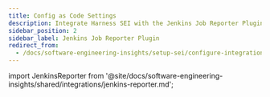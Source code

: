 ```yaml
---
title: Config as Code Settings
description: Integrate Harness SEI with the Jenkins Job Reporter Plugin.
sidebar_position: 2
sidebar_label: Jenkins Job Reporter Plugin
redirect_from:
  - /docs/software-engineering-insights/setup-sei/configure-integrations/jenkins/sei-jenkins-job-reporter-plugin
---
```


import JenkinsReporter from '@site/docs/software-engineering-insights/shared/integrations/jenkins-reporter.md';

<JenkinsReporter />